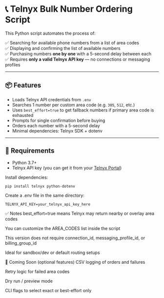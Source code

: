 # 📞 Telnyx Bulk Number Ordering Script

This Python script automates the process of:

✅ Searching for available phone numbers from a list of area codes  
✅ Displaying and confirming the list of available numbers  
✅ Purchasing numbers **one by one** with a 5-second delay between each  
✅ Requires **only a valid Telnyx API key** — no connections or messaging profiles

---

## 📦 Features

- Loads Telnyx API credentials from `.env`
- Searches 1 number per custom area code (e.g. `305`, `512`, etc.)
- Uses `best_effort=true` to get fallback numbers if primary area code is exhausted
- Prompts for single confirmation before buying
- Orders each number with a 5-second delay
- Minimal dependencies: Telnyx SDK + dotenv

---

## 🔧 Requirements

- Python 3.7+
- Telnyx API key (you can get it from your [Telnyx Portal](https://portal.telnyx.com/))

Install dependencies:

```bash
pip install telnyx python-dotenv
````

Create a .env file in the same directory:
````
TELNYX_API_KEY=your_telnyx_api_key_here

````
✅ Notes
best_effort=true means Telnyx may return nearby or overlay area codes

You can customize the AREA_CODES list inside the script

This version does not require connection_id, messaging_profile_id, or billing_group_id

Ideal for sandbox/dev or default routing setups

📌 Coming Soon (optional features)
 CSV logging of orders and failures

 Retry logic for failed area codes

 Dry run / preview mode

 CLI flags to select exact or best-effort only
